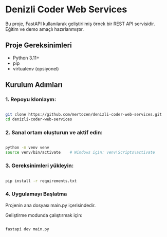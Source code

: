 # Denizli Coder Web Services

Bu proje, FastAPI kullanılarak geliştirilmiş örnek bir REST API servisidir. Eğitim ve demo amaçlı hazırlanmıştır.

## Proje Gereksinimleri

- Python 3.11+
- pip
- virtualenv (opsiyonel)

## Kurulum Adımları

### 1. Repoyu klonlayın:

```bash

git clone https://github.com/mertozen/denizli-coder-web-services.git
cd denizli-coder-web-services
 ```

### 2. Sanal ortam oluşturun ve aktif edin:

```bash

python -m venv venv
source venv/bin/activate    # Windows için: venv\Scripts\activate

```
### 3. Gereksinimleri yükleyin:

```bash

pip install -r requirements.txt
```
### 4. Uygulamayı Başlatma
Projenin ana dosyası main.py içerisindedir.

Geliştirme modunda çalıştırmak için:

```bash

fastapi dev main.py
```
